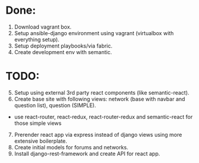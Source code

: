 # Done:
1. Download vagrant box.
2. Setup ansible-django environment using vagrant (virtualbox with everything setup).
3. Setup deployment playbooks/via fabric.
4. Create development env with semantic.

# TODO:
5. Setup using external 3rd party react components (like semantic-react).
6. Create base site with following views: network (base with navbar and question list), question (SIMPLE).
- use react-router, react-redux, react-router-redux and semantic-react for those simple views
7. Prerender react app via express instead of django views using more extensive boilerplate.
8. Create initial models for forums and networks.
9. Install django-rest-framework and create API for react app.
